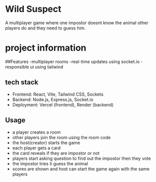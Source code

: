 # Wild Suspect

A multiplayer game where one impostor doesnt know the animal other players do and they need to guess him.

# project information

##Features
-multiplayer rooms
-real-time updates using socket.io
-responsible ui using tailwind

## tech stack
- Frontend: React, Vite, Tailwind CSS, Sockets
- Backend: Node.js, Express.js, Socket.io
- Deployment: Vercel (frontend), Render (backend)

## Usage
- a player creates a room
- other players join the room using the room code
- the host(creator) starts the game
- each player gets a card
- the card reveals if they are impostor or not
- players start asking question to find out the impostor then they vote
- the impostor tries ti guess the animal
- scores are shown and host can start the game again with the same players
